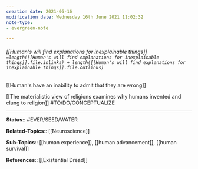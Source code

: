 ```yaml
---
creation date: 2021-06-16
modification date: Wednesday 16th June 2021 11:02:32
note-type: 
- evergreen-note

---
```


###### [[Human's will find explanations for inexplainable things]] `=length([[Human's will find explanations for inexplainable things]].file.inlinks) + length([[Human's will find explanations for inexplainable things]].file.outlinks)`

[[Human's have an inability to admit that they are wrong]]

[[The materialistic view of religions examines why humans invented and clung to religion]] #TO/DO/CONCEPTUALIZE 

---

**Status**:: #EVER/SEED/WATER  

**Related-Topics**:: [[Neuroscience]] 
	
**Sub-Topics**:: [[human experience]], [[human advancement]], [[human survival]]
	
**References**:: [[Existential Dread]]